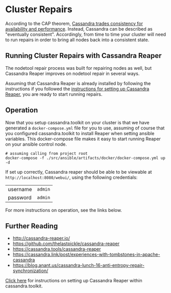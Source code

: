# Cluster Repairs
According to the CAP theorem, [Cassandra trades consistency for availability and performance](https://www.datastax.com/blog/how-apache-cassandratm-balances-consistency-availability-and-performance). Instead, Cassandra can be described as "eventually consistent". Accordingly, from time to time your cluster will need to run repairs in order to bring all nodes back into a consistent state.

## Running Cluster Repairs with Cassandra Reaper
The nodetool repair process was built for repairing nodes as well, but Cassandra Reaper improves on nodetool repair in several ways. 

Assuming that Cassandra Reaper is already installed by following the instructions if you followed the [instructions for setting up Cassandra Reaper](../../setup/setup.repairs), you are ready to start running repairs.

## Operation
Now that you setup cassandra.toolkit on your cluster is that we have generated a `docker-compose.yml` file for you to use, assuming of course that you configured cassandra.toolkit to install Reaper when setting ansible variables. This docker-compose file makes it easy to start running Reaper on your ansible control node.

```
# assuming calling from project root
docker-compose -f ./src/ansible/artifacts/docker/docker-compose.yml up -d 
```

If set up correctly, Cassandra reaper should be able to be viewable at `http://localhost:8080/webui/`, using the following credentials: 

|               |               |
| ------------- | ------------- | 
| username | `admin` |
| password | `admin` |

For more instructions on operation, see the links below.

## Further Reading
- http://cassandra-reaper.io/
- https://github.com/thelastpickle/cassandra-reaper
- https://cassandra.tools/cassandra-reaper
- https://cassandra.link/post/experiences-with-tombstones-in-apache-cassandra
- https://blog.anant.us/cassandra-lunch-16-anti-entropy-repair-synchronization/

[Click here](../../setup/setup.repairs.md) for instructions on setting up Cassandra Reaper within cassandra.toolkit.
